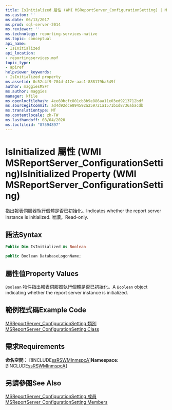 ```yaml
---
title: IsInitialized 屬性 (WMI MSReportServer_ConfigurationSetting) | Microsoft Docs
ms.custom: ''
ms.date: 06/13/2017
ms.prod: sql-server-2014
ms.reviewer: ''
ms.technology: reporting-services-native
ms.topic: conceptual
api_name:
- IsInitialized
api_location:
- reportingservices.mof
topic_type:
- apiref
helpviewer_keywords:
- IsInitialized property
ms.assetid: 0c52c4f9-784d-412e-aac1-888179ba549f
author: maggiesMSFT
ms.author: maggies
manager: kfile
ms.openlocfilehash: 4ee60bcfc801cb3b9e886aa11e03ed9213712bdf
ms.sourcegitcommit: ad4d92dce894592a259721a1571b1d8736abacdb
ms.translationtype: MT
ms.contentlocale: zh-TW
ms.lasthandoff: 08/04/2020
ms.locfileid: "87594897"
---
```

# <a name="isinitialized-property-wmi-msreportserver_configurationsetting"></a><span data-ttu-id="a8a7d-102">IsInitialized 屬性 (WMI MSReportServer_ConfigurationSetting)</span><span class="sxs-lookup"><span data-stu-id="a8a7d-102">IsInitialized Property (WMI MSReportServer_ConfigurationSetting)</span></span>
  <span data-ttu-id="a8a7d-103">指出報表伺服器執行個體是否已初始化。</span><span class="sxs-lookup"><span data-stu-id="a8a7d-103">Indicates whether the report server instance is initialized.</span></span> <span data-ttu-id="a8a7d-104">唯讀。</span><span class="sxs-lookup"><span data-stu-id="a8a7d-104">Read-only.</span></span>  
  
## <a name="syntax"></a><span data-ttu-id="a8a7d-105">語法</span><span class="sxs-lookup"><span data-stu-id="a8a7d-105">Syntax</span></span>  
  
```vb  
Public Dim IsInitialized As Boolean  
```  
  
```csharp  
public Boolean DatabaseLogonName;  
```  
  
## <a name="property-values"></a><span data-ttu-id="a8a7d-106">屬性值</span><span class="sxs-lookup"><span data-stu-id="a8a7d-106">Property Values</span></span>  
 <span data-ttu-id="a8a7d-107">`Boolean` 物件指出報表伺服器執行個體是否已初始化。</span><span class="sxs-lookup"><span data-stu-id="a8a7d-107">A `Boolean` object indicating whether the report server instance is initialized.</span></span>  
  
## <a name="example-code"></a><span data-ttu-id="a8a7d-108">範例程式碼</span><span class="sxs-lookup"><span data-stu-id="a8a7d-108">Example Code</span></span>  
 [<span data-ttu-id="a8a7d-109">MSReportServer_ConfigurationSetting 類別</span><span class="sxs-lookup"><span data-stu-id="a8a7d-109">MSReportServer_ConfigurationSetting Class</span></span>](msreportserver-configurationsetting-class.md)  
  
## <a name="requirements"></a><span data-ttu-id="a8a7d-110">需求</span><span class="sxs-lookup"><span data-stu-id="a8a7d-110">Requirements</span></span>  
 <span data-ttu-id="a8a7d-111">**命名空間：** [!INCLUDE[ssRSWMInmspcA](../../includes/ssrswminmspca-md.md)]</span><span class="sxs-lookup"><span data-stu-id="a8a7d-111">**Namespace:** [!INCLUDE[ssRSWMInmspcA](../../includes/ssrswminmspca-md.md)]</span></span>  
  
## <a name="see-also"></a><span data-ttu-id="a8a7d-112">另請參閱</span><span class="sxs-lookup"><span data-stu-id="a8a7d-112">See Also</span></span>  
 [<span data-ttu-id="a8a7d-113">MSReportServer_ConfigurationSetting 成員</span><span class="sxs-lookup"><span data-stu-id="a8a7d-113">MSReportServer_ConfigurationSetting Members</span></span>](msreportserver-configurationsetting-members.md)  
  
  
